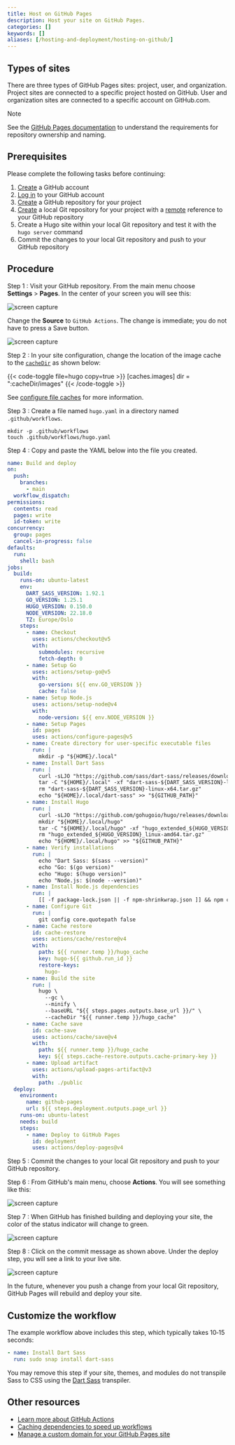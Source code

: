 ```yaml
---
title: Host on GitHub Pages
description: Host your site on GitHub Pages.
categories: []
keywords: []
aliases: [/hosting-and-deployment/hosting-on-github/]
---
```


## Types of sites

There are three types of GitHub Pages sites: project, user, and organization. Project sites are connected to a specific project hosted on GitHub. User and organization sites are connected to a specific account on GitHub.com.

> [!note]
> See the [GitHub Pages documentation] to understand the requirements for repository ownership and naming.

## Prerequisites

Please complete the following tasks before continuing:

1. [Create](https://github.com/signup) a GitHub account
1. [Log in](https://github.com/login) to your GitHub account
1. [Create](https://github.com/new) a GitHub repository for your project
1. [Create](https://git-scm.com/docs/git-init) a local Git repository for your project with a [remote](https://git-scm.com/docs/git-remote) reference to your GitHub repository
1. Create a Hugo site within your local Git repository and test it with the `hugo server` command
1. Commit the changes to your local Git repository and push to your GitHub repository

## Procedure

Step 1
: Visit your GitHub repository. From the main menu choose **Settings**&nbsp;>&nbsp;**Pages**. In the center of your screen you will see this:

  ![screen capture](gh-pages-01.png)

  Change the **Source** to `GitHub Actions`. The change is immediate; you do not have to press a Save button.

  ![screen capture](gh-pages-02.png)

Step 2
: In your site configuration, change the location of the image cache to the [`cacheDir`] as shown below:

  {{< code-toggle file=hugo copy=true >}}
  [caches.images]
  dir = ":cacheDir/images"
  {{< /code-toggle >}}

  See [configure file caches] for more information.

Step 3
: Create a file named `hugo.yaml` in a directory named `.github/workflows`.

  ```text
  mkdir -p .github/workflows
  touch .github/workflows/hugo.yaml
  ```

Step 4
: Copy and paste the YAML below into the file you created.

  ```yaml {file=".github/workflows/hugo.yaml" copy=true}
  name: Build and deploy
  on:
    push:
      branches:
        - main
    workflow_dispatch:
  permissions:
    contents: read
    pages: write
    id-token: write
  concurrency:
    group: pages
    cancel-in-progress: false
  defaults:
    run:
      shell: bash
  jobs:
    build:
      runs-on: ubuntu-latest
      env:
        DART_SASS_VERSION: 1.92.1
        GO_VERSION: 1.25.1
        HUGO_VERSION: 0.150.0
        NODE_VERSION: 22.18.0
        TZ: Europe/Oslo
      steps:
        - name: Checkout
          uses: actions/checkout@v5
          with:
            submodules: recursive
            fetch-depth: 0
        - name: Setup Go
          uses: actions/setup-go@v5
          with:
            go-version: ${{ env.GO_VERSION }}
            cache: false
        - name: Setup Node.js
          uses: actions/setup-node@v4
          with:
            node-version: ${{ env.NODE_VERSION }}
        - name: Setup Pages
          id: pages
          uses: actions/configure-pages@v5
        - name: Create directory for user-specific executable files
          run: |
            mkdir -p "${HOME}/.local"
        - name: Install Dart Sass
          run: |
            curl -sLJO "https://github.com/sass/dart-sass/releases/download/${DART_SASS_VERSION}/dart-sass-${DART_SASS_VERSION}-linux-x64.tar.gz"
            tar -C "${HOME}/.local" -xf "dart-sass-${DART_SASS_VERSION}-linux-x64.tar.gz"
            rm "dart-sass-${DART_SASS_VERSION}-linux-x64.tar.gz"
            echo "${HOME}/.local/dart-sass" >> "${GITHUB_PATH}"
        - name: Install Hugo
          run: |
            curl -sLJO "https://github.com/gohugoio/hugo/releases/download/v${HUGO_VERSION}/hugo_extended_${HUGO_VERSION}_linux-amd64.tar.gz"
            mkdir "${HOME}/.local/hugo"
            tar -C "${HOME}/.local/hugo" -xf "hugo_extended_${HUGO_VERSION}_linux-amd64.tar.gz"
            rm "hugo_extended_${HUGO_VERSION}_linux-amd64.tar.gz"
            echo "${HOME}/.local/hugo" >> "${GITHUB_PATH}"
        - name: Verify installations
          run: |
            echo "Dart Sass: $(sass --version)"
            echo "Go: $(go version)"
            echo "Hugo: $(hugo version)"
            echo "Node.js: $(node --version)"
        - name: Install Node.js dependencies
          run: |
            [[ -f package-lock.json || -f npm-shrinkwrap.json ]] && npm ci || true
        - name: Configure Git
          run: |
            git config core.quotepath false
        - name: Cache restore
          id: cache-restore
          uses: actions/cache/restore@v4
          with:
            path: ${{ runner.temp }}/hugo_cache
            key: hugo-${{ github.run_id }}
            restore-keys:
              hugo-
        - name: Build the site
          run: |
            hugo \
              --gc \
              --minify \
              --baseURL "${{ steps.pages.outputs.base_url }}/" \
              --cacheDir "${{ runner.temp }}/hugo_cache"
        - name: Cache save
          id: cache-save
          uses: actions/cache/save@v4
          with:
            path: ${{ runner.temp }}/hugo_cache
            key: ${{ steps.cache-restore.outputs.cache-primary-key }}
        - name: Upload artifact
          uses: actions/upload-pages-artifact@v3
          with:
            path: ./public
    deploy:
      environment:
        name: github-pages
        url: ${{ steps.deployment.outputs.page_url }}
      runs-on: ubuntu-latest
      needs: build
      steps:
        - name: Deploy to GitHub Pages
          id: deployment
          uses: actions/deploy-pages@v4
  ```

Step 5
: Commit the changes to your local Git repository and push to your GitHub repository.

Step 6
: From GitHub's main menu, choose **Actions**. You will see something like this:

  ![screen capture](gh-pages-03.png)

Step 7
: When GitHub has finished building and deploying your site, the color of the status indicator will change to green.

  ![screen capture](gh-pages-04.png)

Step 8
: Click on the commit message as shown above. Under the deploy step, you will see a link to your live site.

  ![screen capture](gh-pages-05.png)

In the future, whenever you push a change from your local Git repository, GitHub Pages will rebuild and deploy your site.

## Customize the workflow

The example workflow above includes this step, which typically takes 10&#8209;15 seconds:

```yaml
- name: Install Dart Sass
  run: sudo snap install dart-sass
```

You may remove this step if your site, themes, and modules do not transpile Sass to CSS using the [Dart Sass] transpiler.

## Other resources

- [Learn more about GitHub Actions](https://docs.github.com/en/actions)
- [Caching dependencies to speed up workflows](https://docs.github.com/en/actions/using-workflows/caching-dependencies-to-speed-up-workflows)
- [Manage a custom domain for your GitHub Pages site](https://docs.github.com/en/pages/configuring-a-custom-domain-for-your-github-pages-site/about-custom-domains-and-github-pages)

[`cacheDir`]: /configuration/all/#cachedir
[configure file caches]: /configuration/caches/
[Dart Sass]: /functions/css/sass/#dart-sass
[GitHub Pages documentation]: https://docs.github.com/en/pages/getting-started-with-github-pages/about-github-pages#types-of-github-pages-sites
